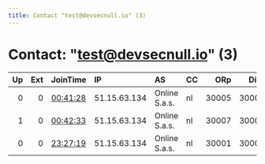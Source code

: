 ```yaml
---
title: Contact "test@devsecnull.io" (3)
---
```


# Contact: "test@devsecnull.io" (3)

|   Up |   Ext | JoinTime                                                                                            | IP           | AS            | CC   |   ORp |   Dirp | OS    | Version   | Nickname          |   eFamMembers |
|-----:|------:|:----------------------------------------------------------------------------------------------------|:-------------|:--------------|:-----|------:|-------:|:------|:----------|:------------------|--------------:|
|    0 |     0 | [00:41:28](https://metrics.torproject.org/rs.html#details/59C338CA4FD8E60EDF848C3FF98A40377C56BC83) | 51.15.63.134 | Online S.a.s. | nl   | 30005 |  30006 | Linux | 0.4.1.5   | DigitalPrivacyCC1 |             1 |
|    1 |     0 | [00:42:33](https://metrics.torproject.org/rs.html#details/395162D5210D517F187016002A2E1CA267A5D09E) | 51.15.63.134 | Online S.a.s. | nl   | 30007 |  30008 | Linux | 0.4.1.5   | DigitalPrivacyCC  |             1 |
|    0 |     0 | [23:27:19](https://metrics.torproject.org/rs.html#details/1292FECC4FD44819F8C769C66B326A6D897ADCF2) | 51.15.63.134 | Online S.a.s. | nl   | 30001 |  30002 | Linux | 0.4.1.5   | DigitalPrivacyCC  |             1 |
